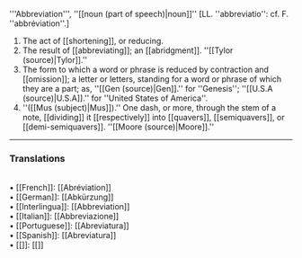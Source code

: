 '''Abbreviation''', ''[[noun (part of speech)|noun]]'' [LL. ''abbreviatio'': cf. F. ''abbr&eacute;viation''.]

<ol>
<li>The act of [[shortening]], or reducing.

<li> The result of [[abbreviating]]; an [[abridgment]]. ''[[Tylor (source)|Tylor]].''

<li> The form to which a word or phrase is reduced by contraction and [[omission]]; a letter or letters, standing for a word or phrase of which they are a part; as, ''[[Gen (source)|Gen]].'' for ''Genesis''; ''[[U.S.A (source)|U.S.A]].'' for ''United States of America''.

<li> ''([[Mus (subject)|Mus]]).'' One dash, or more, through the stem of a note, [[dividing]] it [[respectively]] into [[quavers]], [[semiquavers]], or [[demi-semiquavers]]. ''[[Moore (source)|Moore]].''
</ol>

<HR> <P> <H3>Translations</H3><BR>• [[French]]: [[Abréviation]]<BR>• [[German]]: [[Abkürzung]]<BR>• [[Interlingua]]: [[Abbreviation]]<BR>• [[Italian]]: [[Abbreviazione]]<BR>• [[Portuguese]]: [[Abreviatura]]<BR>• [[Spanish]]: [[Abreviatura]]<BR>• [[]]: [[]]